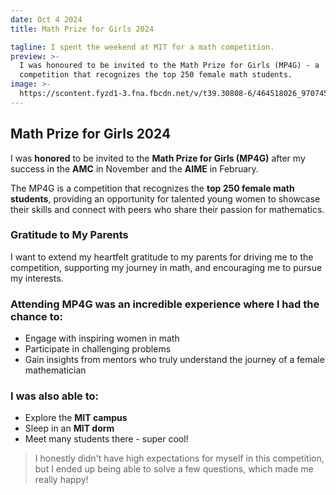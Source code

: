 ```yaml
---
date: Oct 4 2024
title: Math Prize for Girls 2024

tagline: I spent the weekend at MIT for a math competition.
preview: >-
  I was honoured to be invited to the Math Prize for Girls (MP4G) - a
  competition that recognizes the top 250 female math students.
image: >-
  https://scontent.fyzd1-3.fna.fbcdn.net/v/t39.30808-6/464518026_970745868431070_520447444068414024_n.jpg?_nc_cat=108&ccb=1-7&_nc_sid=f727a1&_nc_ohc=QaBk-nBqZkkQ7kNvgEAMUd4&_nc_zt=23&_nc_ht=scontent.fyzd1-3.fna&_nc_gid=ANqJ2fuLzxfO9uNWlIBzCnL&oh=00_AYCMyBrjSdsMqYjGShidiuB6DQyn8XI-vvsEbT8ZCWn3_A&oe=67243C95
---
```


## Math Prize for Girls 2024

I was **honored** to be invited to the **Math Prize for Girls (MP4G)** after my success in the **AMC** in November and the **AIME** in February. 

The MP4G is a competition that recognizes the **top 250 female math students**, providing an opportunity for talented young women to showcase their skills and connect with peers who share their passion for mathematics.

### Gratitude to My Parents

I want to extend my heartfelt gratitude to my parents for driving me to the competition, supporting my journey in math, and encouraging me to pursue my interests.


### Attending MP4G was an incredible experience where I had the chance to:
- Engage with inspiring women in math
- Participate in challenging problems
- Gain insights from mentors who truly understand the journey of a female mathematician

### I was also able to:
- Explore the **MIT campus**
- Sleep in an **MIT dorm**
- Meet many students there - super cool!

> I honestly didn't have high expectations for myself in this competition, but I ended up being able to solve a few questions, which made me really happy!

